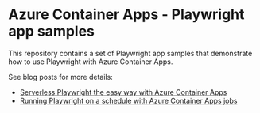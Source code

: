 # Azure Container Apps - Playwright app samples

This repository contains a set of Playwright app samples that demonstrate how to use Playwright with Azure Container Apps.

See blog posts for more details:

* [Serverless Playwright the easy way with Azure Container Apps](https://anthonychu.ca/post/serverless-playwright-azure-container-apps)
* [Running Playwright on a schedule with Azure Container Apps jobs](https://anthonychu.ca/post/scheduled-playwright-job-azure-container-apps)

